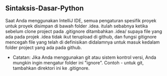 ## Sintaksis-Dasar-Python

Saat Anda menggunakan IntelliJ IDE, semua pengaturan spesifik proyek untuk proyek disimpan di bawah folder .idea.
itulah sebabnya ketika sebelum clone project pada .gitignore ditambahkan .idea/ supaya file yang ada pada projek .idea 
tidak ikut terupload di github, dan fungsi gitignore mencegah file yang telah di definisikan didalamnya untuk
masuk kedalam folder project yang ada pada github.

* Catatan: Jika Anda menggunakan git atau sistem kontrol versi, Anda mungkin ingin mengatur folder ini "ignore". 
Contoh - untuk git, tambahkan direktori ini ke .gitignore.